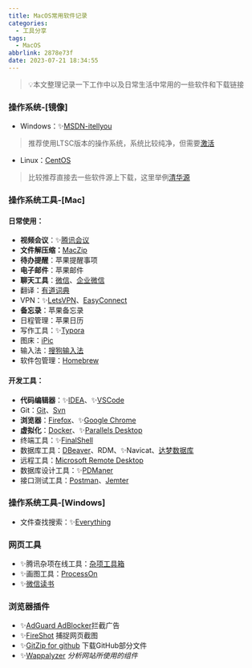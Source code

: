 ```yaml
---
title: MacOS常用软件记录
categories:
  - 工具分享
tags:
  - MacOS
abbrlink: 2878e73f
date: 2023-07-21 18:34:55
---
```

<meta name="referrer" content="no-referrer" />

> 💡本文整理记录一下工作中以及日常生活中常用的一些软件和下载链接

<!--more-->

### 操作系统-[镜像]

* Windows：✨[MSDN-itellyou](https://msdn.itellyou.cn/)

> 推荐使用LTSC版本的操作系统，系统比较纯净，但需要[激活](https://www.icloud.com.cn/iclouddrive/009dT5FmvFW1dVjWVR8XkFnSA#HEU_KMS_Activator)

* Linux：[CentOS](https://www.centos.org/download/)

> 比较推荐直接去一些软件源上下载，这里举例[清华源](https://mirrors.tuna.tsinghua.edu.cn/ubuntu-cdimage/releases/23.04/release/)

### 操作系统工具-[Mac]

#### 日常使用：

- **视频会议**：✨[腾讯会议](https://meeting.tencent.com/)
- **文件解压缩：**[MacZip](https://ezip.awehunt.com/)
- **待办提醒**：苹果提醒事项
- **电子邮件**：苹果邮件
- **聊天工具**：[微信](https://weixin.qq.com/)、[企业微信](https://work.weixin.qq.com)
- 翻译：[有道词典](https://cidian.youdao.com/download-app/?keyfrom=dict_web_product)
- VPN：✨[LetsVPN](https://ric.asiway.org/?shortlink=0gesgjiu&c=cs-articles&pid=activity&af_xp=custom&source_caller=ui)、[EasyConnect](https://vpn.muc.edu.cn/portal/#!/login)
- **备忘录**：苹果备忘录
- 日程管理：苹果日历
- 写作工具：✨[Typora](https://www.icloud.com.cn/iclouddrive/07dw7bzS6ec_XBnGQdwoXgcPw#Typora_1.6.7_osx)
- 图床：[iPic](https://apps.apple.com/cn/app/id1101244278?mt=12)
- 输入法：[搜狗输入法](https://pinyin.sogou.com/mac/)
- 软件包管理：[Homebrew](https://brew.sh/)

#### 开发工具：

- **代码编辑器**：✨[IDEA](https://www.jetbrains.com/)、✨[VSCode](https://code.visualstudio.com/)
- Git：[Git](https://git-scm.com/download)、[Svn](https://formulae.brew.sh/formula/subversion#default)
- **浏览器**：[Firefox](http://www.firefox.com.cn/)、✨[Google Chrome](https://www.google.cn/chrome/index.html)
- **虚拟化**：[Docker](https://www.docker.com/)、✨[Parallels Desktop](https://www.icloud.com.cn/iclouddrive/051LwYlz9I5q-75mQjuesqPDg#ParallelsDesktop-18.1.1-53328_M_osx)
- 终端工具：✨[FinalShell](http://www.hostbuf.com/t/988.html)
- 数据库工具：[DBeaver](https://dbeaver.io/download/)、RDM、✨Navicat、[达梦数据库](https://www.dameng.com/DM8.html)
- 远程工具：[Microsoft Remote Desktop](https://apps.apple.com/tw/app/microsoft-remote-desktop/id1295203466)
- 数据库设计工具：✨[PDManer](https://gitee.com/robergroup/pdmaner/releases)
- 接口测试工具：[Postman](https://www.postman.com/downloads/)、[Jemter](https://jmeter.apache.org/)

### 操作系统工具-[Windows]

- 文件查找搜索：✨[Everything](https://www.voidtools.com/zh-cn/)

### 网页工具

- ✨腾讯杂项在线工具：[杂项工具箱](https://tool.browser.qq.com/)
- ✨画图工具：[ProcessOn](https://www.processon.com/)
- ✨[微信读书](https://weread.qq.com/)

### 浏览器插件

- ✨[AdGuard AdBlocker](https://chrome.google.com/webstore/detail/adguard-adblocker/bgnkhhnnamicmpeenaelnjfhikgbkllg)拦截广告
- ✨[FireShot](https://chrome.google.com/webstore/detail/take-webpage-screenshots/mcbpblocgmgfnpjjppndjkmgjaogfceg) 捕捉网页截图
- ✨[GitZip for github](https://chrome.google.com/webstore/detail/gitzip-for-github/ffabmkklhbepgcgfonabamgnfafbdlkn) 下载GitHub部分文件
- ✨[Wappalyzer](https://www.wappalyzer.com/apps/?utm_source=popup&utm_medium=extension&utm_campaign=wappalyzer) *分析网站所使用的组件*
